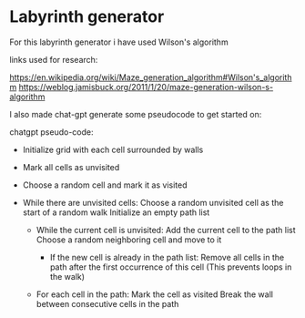 # Labyrinth generator

For this labyrinth generator i have used Wilson's algorithm

links used for research:

https://en.wikipedia.org/wiki/Maze_generation_algorithm#Wilson's_algorithm
https://weblog.jamisbuck.org/2011/1/20/maze-generation-wilson-s-algorithm

I also made chat-gpt generate some pseudocode to get started on:

chatgpt pseudo-code:

-   Initialize grid with each cell surrounded by walls
-   Mark all cells as unvisited

-   Choose a random cell and mark it as visited

-   While there are unvisited cells:
    Choose a random unvisited cell as the start of a random walk
    Initialize an empty path list

    -   While the current cell is unvisited:
        Add the current cell to the path list
        Choose a random neighboring cell and move to it

        -   If the new cell is already in the path list:
            Remove all cells in the path after the first occurrence of this cell
            (This prevents loops in the walk)

    -   For each cell in the path:
        Mark the cell as visited
        Break the wall between consecutive cells in the path
